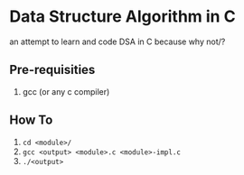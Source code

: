 # Data Structure Algorithm in C
an attempt to learn and code DSA in C because why not/?

## Pre-requisities
1. gcc (or any c compiler)

## How To
1. `cd <module>/`
2. `gcc <output> <module>.c <module>-impl.c`
3. `./<output>`
